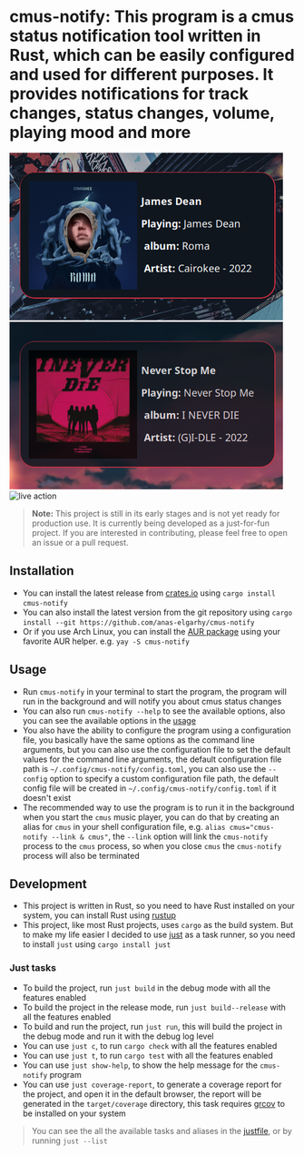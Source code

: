 # cmus-notify: This program is a cmus status notification tool written in Rust, which can be easily configured and used for different purposes. It provides notifications for track changes, status changes, volume, playing mood and more

![track change notification](./screenshots/0.0.1_track_change_notify_1_cropped.png)
![another track change notification](./screenshots/0.0.1_track_change_notify_2_cropped.png)
![live action](./screenshots/0.0.1_live_action_2.gif)

> **Note:** This project is still in its early stages and is not yet ready for production use. It is currently being developed as a just-for-fun project. If you are interested in contributing, please feel free to open an issue or a pull request.

## Installation

- You can install the latest release from [crates.io][crates.io] using `cargo install cmus-notify`
- You can also install the latest version from the git repository using `cargo install --git https://github.com/anas-elgarhy/cmus-notify`
- Or if you use Arch Linux, you can install the [AUR package][aur package] using your favorite AUR helper. e.g. `yay -S cmus-notify`

## Usage

- Run `cmus-notify` in your terminal to start the program, the program will run in the background and will notify you about cmus status changes
- You can also run `cmus-notify --help` to see the available options, also you can see the available options in the [usage](./docs/usage.md)
- You also have the ability to configure the program using a configuration file, you basically have the same options as the command line arguments, but you can also use the configuration file to set the default values for the command line arguments, the default configuration file path is `~/.config/cmus-notify/config.toml`, you can also use the `--config` option to specify a custom configuration file path, the default config file will be created in `~/.config/cmus-notify/config.toml` if it doesn't exist
- The recommended way to use the program is to run it in the background when you start the `cmus` music player, you can do that by creating an alias for `cmus` in your shell configuration file, e.g. `alias cmus="cmus-notify --link & cmus"`, the `--link` option will link the `cmus-notify` process to the `cmus` process, so when you close `cmus` the `cmus-notify` process will also be terminated

## Development

- This project is written in Rust, so you need to have Rust installed on your system, you can install Rust using [rustup](https://rustup.rs/)
- This project, like most Rust projects, uses `cargo` as the build system. But to make my life easier I decided to use [just][just] as a task runner, so you need to install `just` using `cargo install just`

### Just tasks

- To build the project, run `just build` in the debug mode with all the features enabled
- To build the project in the release mode, run `just build--release` with all the features enabled
- To build and run the project, run `just run`, this will build the project in the debug mode and run it with the debug log level
- You can use `just c`, to run `cargo check` with all the features enabled
- You can use `just t`, to run `cargo test` with all the features enabled
- You can use `just show-help`, to show the help message for the `cmus-notify` program
- You can use `just coverage-report`, to generate a coverage report for the project, and open it in the default browser, the report will be generated in the `target/coverage` directory, this task requires [grcov][grcov] to be installed on your system

> You can see the all the available tasks and aliases in the [justfile](./justfile), or by running `just --list`

[repo]: https://github.com/anas-elgarhy/cmus-notify
[crates.io]: https://crates.io/crates/cmus-notify
[aur package]: https://aur.archlinux.org/packages/cmus-notify/
[just]: https://github.com/casey/just
[grcov]: https://github.com/mozilla/grcov
